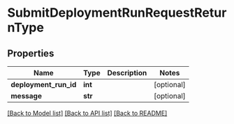 # SubmitDeploymentRunRequestReturnType

## Properties
Name | Type | Description | Notes
------------ | ------------- | ------------- | -------------
**deployment_run_id** | **int** |  | [optional] 
**message** | **str** |  | [optional] 

[[Back to Model list]](../README.md#documentation-for-models) [[Back to API list]](../README.md#documentation-for-api-endpoints) [[Back to README]](../README.md)



